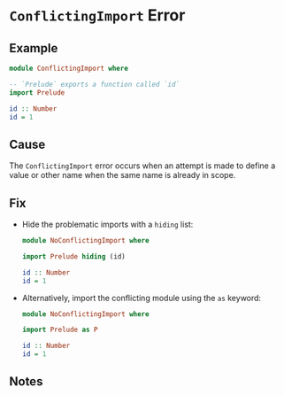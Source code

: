 # `ConflictingImport` Error

## Example

```purescript
module ConflictingImport where

-- `Prelude` exports a function called `id`
import Prelude

id :: Number
id = 1
```

## Cause

The `ConflictingImport` error occurs when an attempt is made to define a value or other name when the same name is already in scope.

## Fix

- Hide the problematic imports with a `hiding` list:

    ```purescript
    module NoConflictingImport where

    import Prelude hiding (id)

    id :: Number
    id = 1
    ```

- Alternatively, import the conflicting module using the `as` keyword:

    ```purescript
    module NoConflictingImport where

    import Prelude as P

    id :: Number
    id = 1
    ```

## Notes
